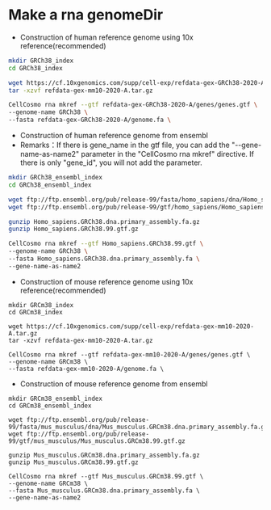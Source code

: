 # Make a rna genomeDir

- Construction of human reference genome using 10x reference(recommended)

```bash
mkdir GRCh38_index
cd GRCh38_index

wget https://cf.10xgenomics.com/supp/cell-exp/refdata-gex-GRCh38-2020-A.tar.gz
tar -xzvf refdata-gex-mm10-2020-A.tar.gz

CellCosmo rna mkref --gtf refdata-gex-GRCh38-2020-A/genes/genes.gtf \
--genome-name GRCh38 \
--fasta refdata-gex-GRCh38-2020-A/genome.fa \
```
- Construction of human reference genome from ensembl
- Remarks：If there is gene_name in the gtf file, you can add the "--gene-name-as-name2" parameter in the "CellCosmo rna mkref" directive. If there is only "gene_id", you will not add the parameter.

```bash
mkdir GRCh38_ensembl_index
cd GRCh38_ensembl_index

wget ftp://ftp.ensembl.org/pub/release-99/fasta/homo_sapiens/dna/Homo_sapiens.GRCh38.dna.primary_assembly.fa.gz
wget ftp://ftp.ensembl.org/pub/release-99/gtf/homo_sapiens/Homo_sapiens.GRCh38.99.gtf.gz

gunzip Homo_sapiens.GRCh38.dna.primary_assembly.fa.gz
gunzip Homo_sapiens.GRCh38.99.gtf.gz

CellCosmo rna mkref --gtf Homo_sapiens.GRCh38.99.gtf \
--genome-name GRCh38 \
--fasta Homo_sapiens.GRCh38.dna.primary_assembly.fa \
--gene-name-as-name2
```
- Construction of mouse reference genome using 10x reference(recommended)

```
mkdir GRCm38_index
cd GRCm38_index

wget https://cf.10xgenomics.com/supp/cell-exp/refdata-gex-mm10-2020-A.tar.gz
tar -xzvf refdata-gex-mm10-2020-A.tar.gz

CellCosmo rna mkref --gtf refdata-gex-mm10-2020-A/genes/genes.gtf \
--genome-name GRCm38 \
--fasta refdata-gex-mm10-2020-A/genome.fa \
```
- Construction of mouse reference genome from ensembl

```
mkdir GRCm38_ensembl_index
cd GRCm38_ensembl_index

wget ftp://ftp.ensembl.org/pub/release-99/fasta/mus_musculus/dna/Mus_musculus.GRCm38.dna.primary_assembly.fa.gz
wget ftp://ftp.ensembl.org/pub/release-99/gtf/mus_musculus/Mus_musculus.GRCm38.99.gtf.gz

gunzip Mus_musculus.GRCm38.dna.primary_assembly.fa.gz 
gunzip Mus_musculus.GRCm38.99.gtf.gz

CellCosmo rna mkref --gtf Mus_musculus.GRCm38.99.gtf \
--genome-name GRCm38 \
--fasta Mus_musculus.GRCm38.dna.primary_assembly.fa \
--gene-name-as-name2
```
